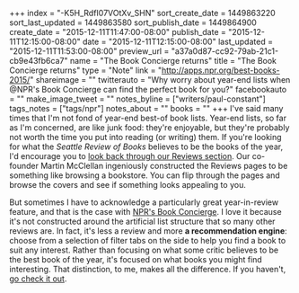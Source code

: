 +++
index = "-K5H_RdfI07VOtXv_SHN"
sort_create_date = 1449863220
sort_last_updated = 1449863580
sort_publish_date = 1449864900
create_date = "2015-12-11T11:47:00-08:00"
publish_date = "2015-12-11T12:15:00-08:00"
date = "2015-12-11T12:15:00-08:00"
last_updated = "2015-12-11T11:53:00-08:00"
preview_url = "a37a0d87-cc92-79ab-21c1-cb9e43fb6ca7"
name = "The Book Concierge returns"
title = "The Book Concierge returns"
type = "Note"
link = "http://apps.npr.org/best-books-2015/"
shareimage = ""
twitterauto = "Why worry about year-end lists when @NPR's Book Concierge can find the perfect book for you?"
facebookauto = ""
make_image_tweet = ""
notes_byline = ["writers/paul-constant"]
tags_notes = ["tags/npr"]
notes_about = ""
books = ""
+++
I've said many times that I'm not fond of year-end best-of book lists. Year-end lists, so far as I'm concerned, are like junk food: they're enjoyable, but they're probably not worth the time you put into reading (or writing) them. If you're looking for what the *Seattle Review of Books* believes to be the books of the year, I'd encourage you to [look back through our Reviews section](http://seattlereviewofbooks.com/reviews/page-5/). Our co-founder Martin McClellan ingeniously constructed the Reviews pages to be something like browsing a bookstore. You can flip through the pages and browse the covers and see if something looks appealing to you.

But sometimes I have to acknowledge a particularly great year-in-review feature, and that is the case with [NPR's Book Concierge](http://apps.npr.org/best-books-2015/). I love it because it's not constructed around the artificial list structure that so many other reviews are. In fact, it's less a review and more **a recommendation engine**: choose from a selection of filter tabs on the side to help you find a book to suit any interest. Rather than focusing on what some critic believes to be the best book of the year, it's focused on what books you might find interesting. That distinction, to me, makes all the difference. If you haven't, [go check it out](http://apps.npr.org/best-books-2015/).